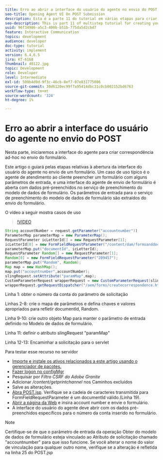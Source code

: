 ```yaml
---
title: Erro ao abrir a interface do usuário do agente no envio do POST
seo-title: Opening Agent UI On POST Submission
description: Esta é a parte 11 do tutorial em várias etapas para criar seu primeiro documento de comunicações interativas para o canal de impressão. Nesta parte, iniciaremos a interface do agente para criar correspondência ad-hoc no envio do formulário.
seo-description: This is part 11 of multistep tutorial for creating your first interactive communications document for the print channel. In this part, we will launch the agent ui interface for creating ad-hoc correspondence on form submission.
uuid: 96f34986-a5c3-400b-b51b-775da5d2cbd7
feature: Interactive Communication
topics: development
audience: developer
doc-type: tutorial
activity: implement
version: 6.4,6.5
jira: KT-6168
thumbnail: 40122.jpg
topic: Development
role: Developer
level: Intermediate
exl-id: 509b4d0d-9f3c-46cb-8ef7-07e831775086
source-git-commit: 30d6120ec99f7a95414dbc31c0cb002152bd6763
workflow-type: tm+mt
source-wordcount: '324'
ht-degree: 1%

---
```


# Erro ao abrir a interface do usuário do agente no envio do POST

Nesta parte, iniciaremos a interface do agente para criar correspondência ad-hoc no envio do formulário.

Este artigo o guiará pelas etapas relativas à abertura da interface do usuário do agente no envio de um formulário. Um caso de uso típico é o agente de atendimento ao cliente preencher um formulário com alguns parâmetros de entrada, e uma interface do agente de envio de formulário é aberta com dados pré-preenchidos no serviço de preenchimento do modelo de dados de formulário. Os parâmetros de entrada para o serviço de preenchimento do modelo de dados de formulário são extraídos do envio do formulário.

O vídeo a seguir mostra casos de uso

>[!VIDEO](https://video.tv.adobe.com/v/40122?quality=12&learn=on)

```java
String accountNumber = request.getParameter("accountnumber"))
ParameterMap parameterMap = new ParameterMap();
RequestParameter icLetterId[] = new RequestParameter[1];
icLetterId[0] = new FormFieldRequestParameter("/content/dam/formsanddocuments/retirementstatementprint");
parameterMap.put("documentId", icLetterId);
RequestParameter Random[] = new RequestParameter[1];
Random[0] = new FormFieldRequestParameter("209457");
parameterMap.put("Random", Random);
Map map = new HashMap();
map.put("accountnumber",accountNumber);
slingRequest.setAttribute("paramMap",map);
CustomParameterRequest wrapperRequest = new CustomParameterRequest(slingRequest,parameterMap,"GET");
wrapperRequest.getRequestDispatcher("/aem/forms/createcorrespondence.html").include(wrapperRequest, response);
```

Linha 1: obter o número da conta do parâmetro de solicitação

Linhas 2-8: crie o mapa de parâmetros e defina chaves e valores apropriados para refletir documentId, Random.

Linha 9-10: crie outro objeto Map para manter o parâmetro de entrada definido no Modelo de dados de formulário.

Linha 11: definir o atributo slingRequest &quot;paramMap&quot;

Linha 12-13: Encaminhar a solicitação para o servlet

Para testar esse recurso no servidor

* [Importe e instale os ativos relacionados a este artigo usando o gerenciador de pacotes.](assets/launch-agent-ui.zip)
* [Fazer logon no configMgr](http://localhost:4502/system/console/configMgr)
* Pesquisar por _Filtro CSRF do Adobe Granite_
* Adicionar _/content/getprintchannel_ nos Caminhos excluídos
* Salve as alterações.
* [Abra POST.jsp](http://localhost:4502/apps/AEMForms/openprintchannel/POST.jsp). Verifique se a cadeia de caracteres transmitida para FormFieldRequestParameter é um documentId válido.(Linha 19).
* [Abrir a página da Web](http://localhost:4502/content/OpenPrintChannel.html) e insira account number e envie o formulário.
* A interface do usuário do agente deve abrir com os dados pré-preenchidos específicos para o número da conta inserido no formulário.

>[!NOTE]
>
>Certifique-se de que o parâmetro de entrada da operação Obter do modelo de dados de formulário esteja vinculado ao Atributo de solicitação chamado &quot;accountnumber&quot; para que isso funcione. Se você alterar o nome do valor de vinculação para qualquer outro nome, verifique se a alteração é refletida na linha 25 do POST.jsp
